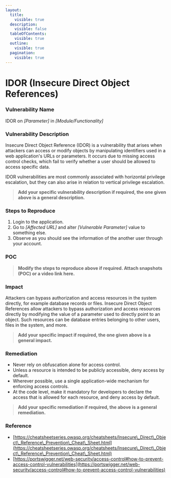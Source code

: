 ```yaml
---
layout:
  title:
    visible: true
  description:
    visible: false
  tableOfContents:
    visible: true
  outline:
    visible: true
  pagination:
    visible: true
---
```


# **IDOR (Insecure Direct Object References)**

### **Vulnerability Name**

IDOR on _\[Parameter]_ in _\[Module/Functionality]_

### **Vulnerability Description**

Insecure Direct Object Reference (IDOR) is a vulnerability that arises when attackers can access or modify objects by manipulating identifiers used in a web application's URLs or parameters. It occurs due to missing access control checks, which fail to verify whether a user should be allowed to access specific data.

IDOR vulnerabilities are most commonly associated with horizontal privilege escalation, but they can also arise in relation to vertical privilege escalation.

> **Add your specific vulnerability description if required, the one given above is a general description.**

### **Steps to Reproduce**

1. Login to the application.
2. Go to _\[Affected URL]_ and alter _\[Vulnerable Parameter]_ value to something else.
3. Observe as you should see the information of the another user through your account.

### **POC**

> **Modify the steps to reproduce above if required. Attach snapshots (POC) or a video link here.**

### **Impact**

Attackers can bypass authorization and access resources in the system directly, for example database records or files. Insecure Direct Object References allow attackers to bypass authorization and access resources directly by modifying the value of a parameter used to directly point to an object. Such resources can be database entries belonging to other users, files in the system, and more.

> **Add your specific impact if required, the one given above is a general impact.**

### **Remediation**

* Never rely on obfuscation alone for access control.
* Unless a resource is intended to be publicly accessible, deny access by default.
* Wherever possible, use a single application-wide mechanism for enforcing access controls.
* At the code level, make it mandatory for developers to declare the access that is allowed for each resource, and deny access by default.

> **Add your specific remediation if required, the above is a general remediation.**

### **Reference**

* [https://cheatsheetseries.owasp.org/cheatsheets/Insecure\_Direct\_Object\_Reference\_Prevention\_Cheat\_Sheet.html](https://cheatsheetseries.owasp.org/cheatsheets/Insecure\_Direct\_Object\_Reference\_Prevention\_Cheat\_Sheet.html)
* [https://portswigger.net/web-security/access-control#how-to-prevent-access-control-vulnerabilities](https://portswigger.net/web-security/access-control#how-to-prevent-access-control-vulnerabilities)
